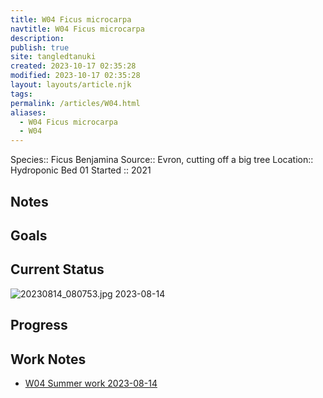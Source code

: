 ```yaml
---
title: W04 Ficus microcarpa
navtitle: W04 Ficus microcarpa
description: 
publish: true
site: tangledtanuki
created: 2023-10-17 02:35:28
modified: 2023-10-17 02:35:28
layout: layouts/article.njk
tags: 
permalink: /articles/W04.html
aliases:
  - W04 Ficus microcarpa
  - W04
---
```


Species:: Ficus Benjamina
Source:: Evron, cutting off a big tree
Location:: Hydroponic Bed 01
Started :: 2021
## Notes

## Goals
## Current Status

![20230814_080753.jpg](/img/20230814_080753.jpg)
2023-08-14

## Progress

## Work Notes

- [W04 Summer work 2023-08-14](/articles/W04_summer_work_2023-08-14.html)

